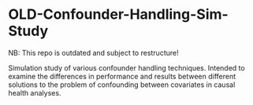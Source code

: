 # OLD-Confounder-Handling-Sim-Study

NB: This repo is outdated and subject to restructure!

Simulation study of various confounder handling techniques. Intended to examine the differences in performance and results between different solutions to the problem of confounding between covariates in causal health analyses.

